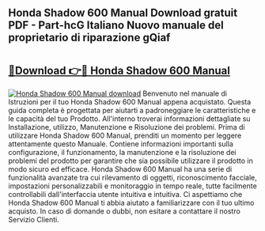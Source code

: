 ## Honda Shadow 600 Manual Download gratuit PDF - Part-hcG Italiano Nuovo manuale del proprietario di riparazione gQiaf

# <h2><a href="http://dfazem.blite.top/?on=Honda+Shadow+600+Manual">🔗Download 👉🔴 Honda Shadow 600 Manual</a></h2>

[![Honda Shadow 600 Manual download](https://i.imgur.com/lujVjoI.png)](http://dfazem.blite.top/?on=Honda+Shadow+600+Manual)
Benvenuto nel manuale di Istruzioni per il tuo Honda Shadow 600 Manual appena acquistato. Questa guida completa è progettata per aiutarti a padroneggiare le caratteristiche e le capacità del tuo Prodotto. All'interno troverai informazioni dettagliate su Installazione, utilizzo, Manutenzione e Risoluzione dei problemi. Prima di utilizzare Honda Shadow 600 Manual, prenditi un momento per leggere attentamente questo Manuale. Contiene informazioni importanti sulla configurazione, il funzionamento, la manutenzione e la risoluzione dei problemi del prodotto per garantire che sia possibile utilizzare il prodotto in modo sicuro ed efficace. Honda Shadow 600 Manual ha una serie di funzionalità avanzate tra cui rilevamento di oggetti, riconoscimento facciale, impostazioni personalizzabili e monitoraggio in tempo reale, tutte facilmente controllabili dall'interfaccia utente intuitiva e intuitiva. Ci aspettiamo che Honda Shadow 600 Manual ti abbia aiutato a familiarizzare con il tuo ultimo acquisto. In caso di domande o dubbi, non esitare a contattare il nostro Servizio Clienti.
